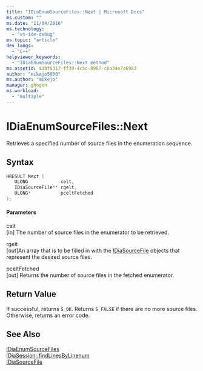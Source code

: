 ```yaml
---
title: "IDiaEnumSourceFiles::Next | Microsoft Docs"
ms.custom: ""
ms.date: "11/04/2016"
ms.technology: 
  - "vs-ide-debug"
ms.topic: "article"
dev_langs: 
  - "C++"
helpviewer_keywords: 
  - "IDiaEnumSourceFiles::Next method"
ms.assetid: 83bf6317-ff39-4c5c-8987-cba34e7a6983
author: "mikejo5000"
ms.author: "mikejo"
manager: ghogen
ms.workload: 
  - "multiple"
---
```

# IDiaEnumSourceFiles::Next
Retrieves a specified number of source files in the enumeration sequence.  
  
## Syntax  
  
```C++  
HRESULT Next (   
   ULONG            celt,  
   IDiaSourceFile** rgelt,  
   ULONG*           pceltFetched  
);  
```  
  
#### Parameters  
 celt  
 [in] The number of source files in the enumerator to be retrieved.  
  
 rgelt  
 [out]An array that is to be filled in with the [IDiaSourceFile](../../debugger/debug-interface-access/idiasourcefile.md) objects that represent the desired source files.  
  
 pceltFetched  
 [out] Returns the number of source files in the fetched enumerator.  
  
## Return Value  
 If successful, returns `S_OK`. Returns `S_FALSE` if there are no more source files. Otherwise, returns an error code.  
  
## See Also  
 [IDiaEnumSourceFiles](../../debugger/debug-interface-access/idiaenumsourcefiles.md)   
 [IDiaSession::findLinesByLinenum](../../debugger/debug-interface-access/idiasession-findlinesbylinenum.md)   
 [IDiaSourceFile](../../debugger/debug-interface-access/idiasourcefile.md)
